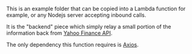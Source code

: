 This is an example folder that can be copied into a Lambda function for example, or any Nodejs server accepting inbound calls.

It is the "backend" piece which simply relay a small portion of the information back from [Yahoo Finance API](https://www.yahoofinanceapi.com).

The only dependency this function requires is [Axios](https://github.com/axios/axios).
